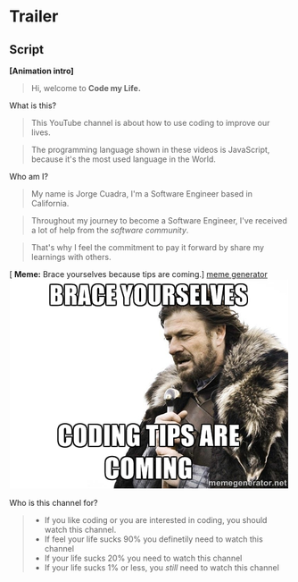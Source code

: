 # Trailer

## Script
**[Animation intro]**

> Hi, welcome to **Code my Life.**

What is this?
> This YouTube channel is about 
> how to use coding to improve our lives.

> The programming language shown in these videos is JavaScript, because it's the most used language in the World.

Who am I?
> My name is Jorge Cuadra, I'm a Software Engineer based in California.

> Throughout my journey to become a Software Engineer, I've received a lot of help from the *software community*. 

> That's why I feel the commitment to pay it forward by share my learnings with others.

[ **Meme:** Brace yourselves because tips are coming.]
[meme generator](https://memegenerator.net/instance2/5138173)
![](meme.jpg)

Who is this channel for?
> - If you like coding or you are interested in coding, you should watch this channel.
> - If feel your life sucks 90% you definetily need to watch this channel
> - If your life sucks 20% you need to watch this channel
> - If your life sucks 1% or less, you *still* need to watch this channel
